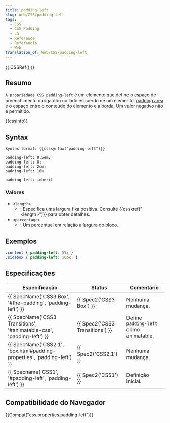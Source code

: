 ```yaml
---
title: padding-left
slug: Web/CSS/padding-left
tags:
  - CSS
  - CSS Padding
  - La
  - Reference
  - Referencia
  - Web
translation_of: Web/CSS/padding-left
---
```

{{ CSSRef() }}

## Resumo

`A propriedade CSS padding-left` é um elemento que define o espaço de preenchimento obrigatório no lado esquerdo de um elemento. [padding area](/en/CSS/box_model#padding) é o espaço entre o conteúdo do elemento e a borda. Um valor negativo não é permitido.

{{cssinfo}}

## Syntax

```
Syntax formal: {{csssyntax("padding-left")}}
```

```
padding-left: 0.5em;
padding-left: 0;
padding-left: 2cm;
padding-left: 10%

padding-left: inherit
```

### Valores

- `<length>`
  - : Especifica uma largura fixa positiva. Consulte {{cssxref("&lt;length&gt;")}} para obter detalhes.
- `<percentage>`
  - : Um percentual em relação a largura do bloco.

## Exemplos

```css
.content { padding-left: 5%; }
.sidebox { padding-left: 10px; }
```

## Especificações

| Especificação                                                                                    | Status                                   | Comentário                             |
| ------------------------------------------------------------------------------------------------ | ---------------------------------------- | -------------------------------------- |
| {{ SpecName('CSS3 Box', '#the-padding', 'padding-left') }}                     | {{ Spec2('CSS3 Box') }}         | Nenhuma mudança.                       |
| {{ SpecName('CSS3 Transitions', '#animatable-css', 'padding-left') }}     | {{ Spec2('CSS3 Transitions') }} | Define `padding-left` como animatable. |
| {{ SpecName('CSS2.1', 'box.html#padding-properties', 'padding-left') }} | {{ Spec2('CSS2.1') }}             | Nenhuma mudança.                       |
| {{ Specname('CSS1', '#padding-left', 'padding-left') }}                         | {{ Spec2('CSS1') }}                 | Definição inicial.                     |

## Compatibilidade do Navegador

{{Compat("css.properties.padding-left")}}
